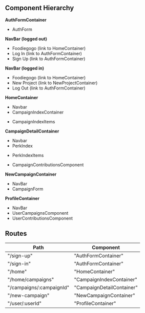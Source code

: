 ## Component Hierarchy

**AuthFormContainer**
 - AuthForm

**NavBar (logged out)**
 - Foodiegogo (link to HomeContainer)
 - Log In  (link to AuthFormContainer)
 - Sign Up (link to AuthFormContainer)

**NavBar (logged in)**
 - Foodiegogo (link to HomeContainer)
 - New Project (link to NewProjectContainer)
 - Log Out  (link to AuthFormContainer)

**HomeContainer**
 - Navbar
 - CampaignIndexContainer
  + CampaignIndexItems

**CampaignDetailContainer**
 - Navbar
 - PerkIndex
  + PerkIndexItems
  * CampaignContributionsComponent

**NewCampaignContainer**
   - NavBar
   - CampaignForm
   
**ProfileContainer**
 - NavBar
 - UserCampaignsComponent
 - UserContributionsComponent



## Routes

|Path   | Component   |
|-------|-------------|
| "/sign-up" | "AuthFormContainer" |
| "/sign-in" | "AuthFormContainer" |
| "/home" | "HomeContainer" |
| "/home/campaigns" | "CampaignIndexContainer"
| "/campaigns/:campaignId" | "CampaignDetailContainer" |
| "/new-campaign" | "NewCampaignContainer" |
| "/user/:userId" | "ProfileContainer" |
